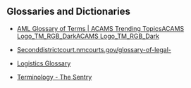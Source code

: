 ## Glossaries and Dictionaries

- [AML Glossary of Terms | ACAMS Trending TopicsACAMS Logo_TM_RGB_DarkACAMS Logo_TM_RGB_Dark](https://www.acams.org/en/resources/aml-glossary-of-terms)

- [Seconddistrictcourt.nmcourts.gov/glossary-of-legal-](https://seconddistrictcourt.nmcourts.gov/glossary-of-legal-)

- [Logistics Glossary](https://www.logisticsglossary.com/)

- [Terminology - The Sentry](https://thesentry.org/terminology)